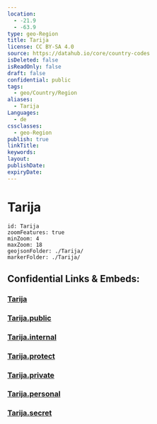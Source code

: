 ```yaml
---
location:
  - -21.9
  - -63.9
type: geo-Region
title: Tarija
license: CC BY-SA 4.0
source: https://datahub.io/core/country-codes
isDeleted: false
isReadOnly: false
draft: false
confidential: public
tags:
  - geo/Country/Region
aliases:
  - Tarija
Languages:
  - de
cssclasses:
  - geo-Region
publish: true
linkTitle:
keywords:
layout:
publishDate:
expiryDate:
---
```


# Tarija

```leaflet
id: Tarija
zoomFeatures: true 
minZoom: 4 
maxZoom: 18
geojsonFolder: ./Tarija/
markerFolder: ./Tarija/
```


## Confidential Links & Embeds: 

### [Tarija](/_Standards/Earth/Continent/America~South/Bolivia/departments~Bolivia/Tarija.md) 

### [Tarija.public](/_public/Earth/Continent/America~South/Bolivia/departments~Bolivia/Tarija.public.md) 

### [Tarija.internal](/_internal/Earth/Continent/America~South/Bolivia/departments~Bolivia/Tarija.internal.md) 

### [Tarija.protect](/_protect/Earth/Continent/America~South/Bolivia/departments~Bolivia/Tarija.protect.md) 

### [Tarija.private](/_private/Earth/Continent/America~South/Bolivia/departments~Bolivia/Tarija.private.md) 

### [Tarija.personal](/_personal/Earth/Continent/America~South/Bolivia/departments~Bolivia/Tarija.personal.md) 

### [Tarija.secret](/_secret/Earth/Continent/America~South/Bolivia/departments~Bolivia/Tarija.secret.md)

